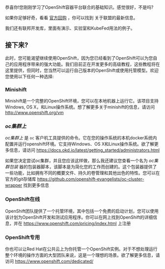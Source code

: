 恭喜你!您刚刚学习了OpenShift容器平台联合的基础知识。感觉很好，不是吗?

如果你足够好奇，看看 [官方回购](https://github.com/kubernetes-sigs/kubefed) ，你可以找到
关于联盟的最新信息。

我们还有联邦开发库，里面有演示、实验室和KubeFed用法的例子。

## 接下来?

此时，您可能渴望继续使用OpenShift，因为您已经看到了OpenShift可以为您自己的应用程序带来的强大功能。我们目前正在开发更多的高级教程，这些教程将在这里提供，但同时，您当然可以运行自己版本的OpenShift或使用托管模型。欢迎您使用以下任何一种选择:

### Minishift

Minishift是一个完整的OpenShift环境，您可以在本地机器上运行它。该项目支持Windows, OS X，和Linux操作系统。想了解更多关于minishift的信息，请访问 <http://www.openshift.org/vm> 

###  _oc集群上_ 

 _oc集群上_ 是 ``oc`` 客户机工具提供的命令。它在您的操作系统的本机docker系统内配置并运行openshift环境。它支持Windows、OS X和Linux操作系统。欲了解更多信息，请访问 <https://docs.okd.io/latest/getting_started/administrators.html> 

如果您决定尝试oc集群，并且您应该这样做，那么我还建议您查看一个名为 _oc集群包装_ 器的包装器脚本，该脚本是为简化您的工作而创建的。这个包装器提供了一些功能，比如拥有不同的概要文件、持久的卷管理和其他出色的特性。您可以在官方的git存储库 <https://github.com/openshift-evangelists/oc-cluster-wrapper> 找到更多信息

### OpenShift在线

OpenShift团队提供了一个托管环境，其中包括一个免费的启动计划，您可以使用该计划为OpenShift开发和测试应用程序。你可以在网上找到OpenShift的详细信息，并在 <https://www.openshift.com/pricing/index.html> 上注册

### OpenShift专用

你也可以让Red Hat在公共云上为你托管一个OpenShift实例。对于不想处理运行整个环境的操作方面的大型团队来说，这是一个理想的场景。欲了解更多信息，请访问 <https://www.openshift.com/dedicated/> 